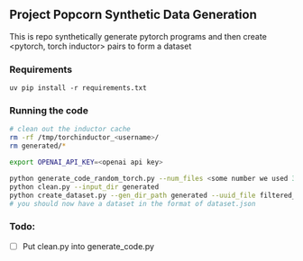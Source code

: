 ## Project Popcorn Synthetic Data Generation

This is repo synthetically generate pytorch programs and then create <pytorch, torch inductor> pairs to form a dataset

### Requirements

```
uv pip install -r requirements.txt
```

### Running the code

```bash
# clean out the inductor cache
rm -rf /tmp/torchinductor_<username>/
rm generated/*

export OPENAI_API_KEY=<openai api key>

python generate_code_random_torch.py --num_files <some number we used 3000>
python clean.py --input_dir generated
python create_dataset.py --gen_dir_path generated --uuid_file filtered_uuids.json
# you should now have a dataset in the format of dataset.json
```

### Todo:
- [ ] Put clean.py into generate_code.py
